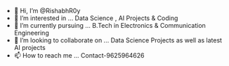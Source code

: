 - 👋 Hi, I’m @RishabhR0y
- 👀 I’m interested in ... Data Science , AI Projects & Coding
- 🌱 I’m currently pursuing ... B.Tech in Electronics & Communication Engineering
- 💞️ I’m looking to collaborate on ... Data Science Projects as well as latest AI projects
- 📫 How to reach me ... Contact-9625964626

<!---
RishabhR0y/RishabhR0y is a ✨ special ✨ repository because its `README.md` (this file) appears on your GitHub profile.
You can click the Preview link to take a look at your changes.
--->
